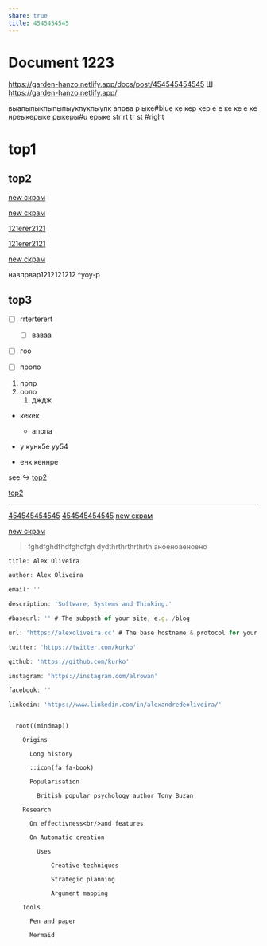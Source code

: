 ```yaml
---
share: true
title: 4545454545
---
```

# Document 1223



https://garden-hanzo.netlify.app/docs/post/454545454545
Ш   https://garden-hanzo.netlify.app/

выапыпыкпыпыпыукпукпыупк
апрва р ыке#blue ке кер кер е е ке ке е ке 
нреыкерыке рыкеры#u ерыке str rt tr st #right





# top1
## top2

[new скрам](new%20скрам.md)

[new скрам](new%20скрам.md)

[121erer2121](INBOX/121erer2121.md)


[121erer2121](INBOX/121erer2121.md)



[new скрам](new%20скрам.md)



навпрвар1212121212 ^yoy-p



## top3

[^1]: сноска ethrtgr ert 5ye5ye45y345y345ht4 535 35 35y5 trthethey у уе ety ey неену ен
dyd thrth керек кер керке ркерапрке е ерке 
 еке ен кеное ен ое
енуук5еу уу 5



- [ ] rrterterert
	- [ ] ваваа
- [ ] гоо
- [ ] проло


1. прпр
2. ооло
	1. дждж
- кекек
	- апрпа





- у кунк5е уу54
- енк кеннре

see _↪_ [top2](INBOX/121erer2121.md#top2)


[top2](INBOX/121erer2121.md#top2)




------------------------
[454545454545](4545454545)
[454545454545]()
[new скрам](new%20скрам.md)


[new скрам](new%20скрам.md)



>fghdfghdfhdfghdfgh
>dydthrthrthrthrth
>аноеноаеноено

~~~ js
title: Alex Oliveira

author: Alex Oliveira

email: ''

description: 'Software, Systems and Thinking.'

#baseurl: '' # The subpath of your site, e.g. /blog

url: 'https://alexoliveira.cc' # The base hostname & protocol for your site

twitter: 'https://twitter.com/kurko'

github: 'https://github.com/kurko'

instagram: 'https://instagram.com/alrowan'

facebook: ''

linkedin: 'https://www.linkedin.com/in/alexandredeoliveira/'

~~~


```mindmap

  root((mindmap))

    Origins

      Long history

      ::icon(fa fa-book)

      Popularisation

        British popular psychology author Tony Buzan

    Research

      On effectivness<br/>and features

      On Automatic creation

        Uses

            Creative techniques

            Strategic planning

            Argument mapping

    Tools

      Pen and paper

      Mermaid
```




